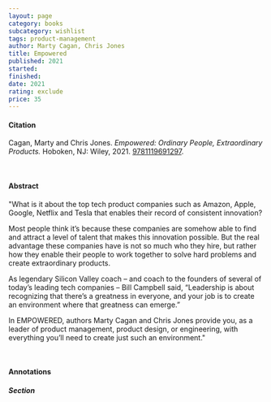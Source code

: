 ```yaml
---
layout: page
category: books
subcategory: wishlist
tags: product-management
author: Marty Cagan, Chris Jones
title: Empowered
published: 2021
started:
finished:
date: 2021
rating: exclude
price: 35
---
```


#### Citation

Cagan, Marty and Chris Jones. *Empowered: Ordinary People, Extraordinary Products.* Hoboken, NJ: Wiley, 2021. [9781119691297](https://www.svpg.com/books/empowered-ordinary-people-extraordinary-products/).

<br>

#### Abstract

"What is it about the top tech product companies such as Amazon, Apple, Google, Netflix and Tesla that enables their record of consistent innovation?

Most people think it’s because these companies are somehow able to find and attract a level of talent that makes this innovation possible. But the real advantage these companies have is not so much who they hire, but rather how they enable their people to work together to solve hard problems and create extraordinary products.

As legendary Silicon Valley coach – and coach to the founders of several of today’s leading tech companies – Bill Campbell said, “Leadership is about recognizing that there’s a greatness in everyone, and your job is to create an environment where that greatness can emerge.”

In EMPOWERED, authors Marty Cagan and Chris Jones provide you, as a leader of product management, product design, or engineering, with everything you’ll need to create just such an environment."

<br>

#### Annotations

##### Section
